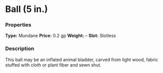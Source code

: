 ﻿---
Title: "Ball (5 in.)"
Type: "Mundane"
Price: "0.2 gp"
Weight: "–"
Slot: "Slotless"
Description: |
  "This ball may be an inflated animal bladder, carved from light wood, fabric stuffed with cloth or plant fiber and sewn shut."
Sources: "['Ultimate Equipment']"
---

# Ball (5 in.)

### Properties

**Type:** Mundane **Price:** 0.2 gp **Weight:** – **Slot:** Slotless

### Description

This ball may be an inflated animal bladder, carved from light wood, fabric stuffed with cloth or plant fiber and sewn shut.

